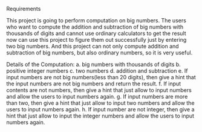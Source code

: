 Requirements 

This project is going to perform computation on big numbers. The users who want to compute the addition and subtraction of big numbers with thousands of digits and cannot use ordinary calculators to get the result now can use this project to figure them out successfully just by entering two big numbers. And this project can not only compute addition and subtraction of big numbers, but also ordinary numbers, so it is very useful.

Details of the Computation: 
a.	big numbers with thousands of digits
b.	positive integer numbers
c.	two numbers
d.	addition and subtraction
e.  If input numbers are not big numbers(less than 20 digits), then give a hint that the input numbers are not big numbers and return the result.
f.  If input contents are not numbers, then give a hint that just allow to input numbers and allow the users to input numbers again.
g.  If input numbers are more than two, then give a hint that just allow to input two numbers and allow the users to input numbers again.
h.  If input number are not integer, then give a hint that just allow to input the integer numbers and allow the users to input numbers again.


